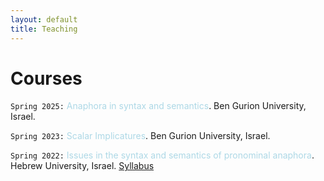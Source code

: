 ```yaml
---
layout: default
title: Teaching
---
```






# Courses

`Spring 2025:` <font color="lightblue"> Anaphora in syntax and semantics</font>. Ben Gurion University, Israel. 

`Spring 2023:` <font color="lightblue"> Scalar Implicatures</font>. Ben Gurion University, Israel. 

`Spring 2022:` <font color="lightblue"> Issues in the syntax and semantics of pronominal anaphora</font>. Hebrew University, Israel. [Syllabus](https://www.dropbox.com/scl/fi/s23hvpa7hfawg6d0ao7wv/HUJI_anaphora-course_2022_syllabus.pdf?rlkey=bvs76exsb4m5r8m16muf26iaf&dl=0) 


